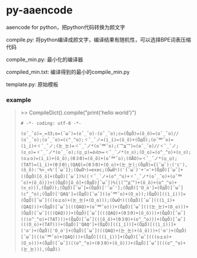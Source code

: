 # py-aaencode
aaencode for python，把python代码转换为颜文字

compile.py: 将python编译成颜文字，编译结果有随机性，可以选择BPE词表压缩代码

compile_min.py: 最小化的编译器

compiled_min.txt: 编译得到的最小的compile_min.py

template.py: 原始模板

### example

> \>\> CompileDict().compile("print('hello world')")
> 
> `# -*- coding: utf-8 -*-`
> 
> `(oˆ_ˆo)=_=33;o=(ˆωˆ)=(oˆ_ˆo)-(oˆ_ˆo);c=(ŎдŎ)=(ŏ_ŏ)=(oˆ_ˆo)// (oˆ_ˆo);(oˆ_ˆo)=(c^_^o);ヾˆ_ˆノ=(ì_í)=(ŏ_ŏ)+(ŎдŎ);(oˇ罒ˇo)=(ì_í)+ヾˆ_ˆノ;(눈_눈)=ヾˆ_ˆノ*(oˇ罒ˇo);(乛д乛)=(oˆ_ˆo)//ヾˆ_ˆノ;(ಠ_ಠ)=ヾˆ_ˆノ*(oˆ_ˆo);(ಥ_ಥ)=ᕕᐛᕗ=ヾˆ_ˆノ*(ಠ_ಠ);(O_o)=(o^_^o)+(ಠ_ಠ);(oェo)=(ì_í)+(ŏ_ŏ);(Θ３Θ)=(ŏ_ŏ)+(oˇ罒ˇo);(OÅO)=ヾˆ_ˆノ*(ಥ_ಥ);(TAT)=(ì_í)+(Θ３Θ);(QAQ)=(Θ３Θ)+(O_o)+(눈_눈);(ŎдŎ)={(ˆωˆ):('c'),(ŏ_ŏ):'%>_<%'[ˆωˆ]};(ÒωÓױ)=exec;(ÒωÓױ)('(ˆωˆ)'+'='+(ŎдŎ)[ˆωˆ]+((ŎдŎ)[ŏ_ŏ]+(ŎдŎ)[ˆωˆ])%((ヾˆ_ˆノ+(o^_^o)+ヾˆ_ˆノ*(oˆ_ˆo)+(oˇ罒ˇo)+(ŏ_ŏ)))+((ŎдŎ)[ŏ_ŏ]+(ŎдŎ)[ˆωˆ])%(((乛д乛)+(ŏ_ŏ)+(o^_^o)+(ಠ_ಠ))),(ŎдŎ));(ŎдŎ)[ˆωˆ]=(ŎдŎ)['ˆωˆ'];(ŎдŎ)['O_o']=(ŎдŎ)[ˆωˆ](c^_^o);(ŎдŎ)['QAQ']=(ŎдŎ)[ˆωˆ]((oˇ罒ˇo)+(O_o));(ŎдŎ)[((ì_í))]=(ŎдŎ)[ˆωˆ](((oェo)+(눈_눈)+(O_o)));(ÒωÓױ)((ŎдŎ)[ˆωˆ](((ì_í)+(QAQ)))+(ŎдŎ)[ˆωˆ](((QAQ)+(oˇ罒ˇo)))+(ŎдŎ)[ˆωˆ](((눈_눈)+(O_o)))+(ŎдŎ)[ˆωˆ](((QAQ)))+(ŎдŎ)[ˆωˆ](((QAQ)+(Θ３Θ)+(ŏ_ŏ)))+(ŎдŎ)[ˆωˆ](((o^_^o)+(TAT)))+(ŎдŎ)[ˆωˆ](((ŏ_ŏ)+(Θ３Θ)+(o^_^o)))+(ŎдŎ)[ˆωˆ](((O_o)+(TAT)))+(ŎдŎ)['QAQ']+(ŎдŎ)[((ì_í))]+(ŎдŎ)[((ì_í))]+('o')+(ŎдŎ)['O_o']+(ŎдŎ)[ˆωˆ](((QAQ)+(눈_눈)+(ŏ_ŏ)))+('o')+(ŎдŎ)[ˆωˆ](((oˇ罒ˇo)+(QAQ)))+(ŎдŎ)[((ì_í))]+(ŎдŎ)[ˆωˆ](((oェo)+(O_o)))+(ŎдŎ)[ˆωˆ](((o^_^o)+(Θ３Θ)+(ŏ_ŏ)))+(ŎдŎ)[ˆωˆ](((o^_^o)+(눈_눈))),(ŎдŎ))`
> 
